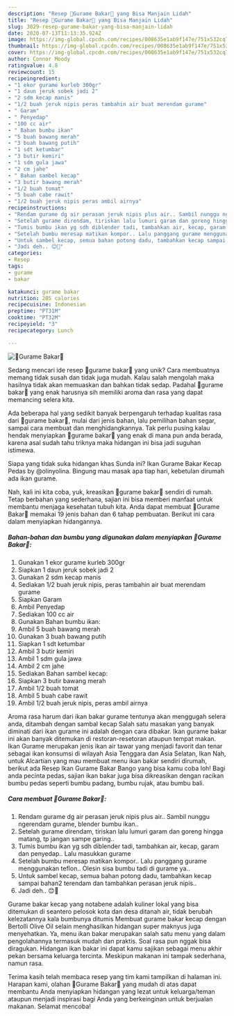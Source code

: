 ```yaml
---
description: "Resep 🌷Gurame Bakar🌷 yang Bisa Manjain Lidah"
title: "Resep 🌷Gurame Bakar🌷 yang Bisa Manjain Lidah"
slug: 3029-resep-gurame-bakar-yang-bisa-manjain-lidah
date: 2020-07-13T11:13:35.924Z
image: https://img-global.cpcdn.com/recipes/008635e1ab9f147e/751x532cq70/🌷gurame-bakar🌷-foto-resep-utama.jpg
thumbnail: https://img-global.cpcdn.com/recipes/008635e1ab9f147e/751x532cq70/🌷gurame-bakar🌷-foto-resep-utama.jpg
cover: https://img-global.cpcdn.com/recipes/008635e1ab9f147e/751x532cq70/🌷gurame-bakar🌷-foto-resep-utama.jpg
author: Connor Moody
ratingvalue: 4.8
reviewcount: 15
recipeingredient:
- "1 ekor gurame kurleb 300gr"
- "1 daun jeruk sobek jadi 2"
- "2 sdm kecap manis"
- "1/2 buah jeruk nipis peras tambahin air buat merendam gurame"
- " Garam"
- " Penyedap"
- "100 cc air"
- " Bahan bumbu ikan"
- "5 buah bawang merah"
- "3 buah bawang putih"
- "1 sdt ketumbar"
- "3 butir kemiri"
- "1 sdm gula jawa"
- "2 cm jahe"
- " Bahan sambel kecap"
- "3 butir bawang merah"
- "1/2 buah tomat"
- "5 buah cabe rawit"
- "1/2 buah jeruk nipis peras ambil airnya"
recipeinstructions:
- "Rendam gurame dg air perasan jeruk nipis plus air.. Sambil nunggu ngerendam gurame, blender bumbu ikan.."
- "Setelah gurame direndam, tiriskan lalu lumuri garam dan goreng hingga matang, tp jangan sampe garing.."
- "Tumis bumbu ikan yg sdh diblender tadi, tambahkan air, kecap, garam dan penyedap.. Lalu masukkan gurame"
- "Setelah bumbu meresap matikan kompor.. Lalu panggang gurame menggunakan teflon.. Olesin sisa bumbu tadi di gurame ya.."
- "Untuk sambel kecap, semua bahan potong dadu, tambahkan kecap sampai bahan2 terendam dan tambahkan perasan jeruk nipis.."
- "Jadi deh.. 😊💓"
categories:
- Resep
tags:
- gurame
- bakar

katakunci: gurame bakar 
nutrition: 205 calories
recipecuisine: Indonesian
preptime: "PT31M"
cooktime: "PT32M"
recipeyield: "3"
recipecategory: Lunch

---
```



![🌷Gurame Bakar🌷](https://img-global.cpcdn.com/recipes/008635e1ab9f147e/751x532cq70/🌷gurame-bakar🌷-foto-resep-utama.jpg)

Sedang mencari ide resep 🌷gurame bakar🌷 yang unik? Cara membuatnya memang tidak susah dan tidak juga mudah. Kalau salah mengolah maka hasilnya tidak akan memuaskan dan bahkan tidak sedap. Padahal 🌷gurame bakar🌷 yang enak harusnya sih memiliki aroma dan rasa yang dapat memancing selera kita.

Ada beberapa hal yang sedikit banyak berpengaruh terhadap kualitas rasa dari 🌷gurame bakar🌷, mulai dari jenis bahan, lalu pemilihan bahan segar, sampai cara membuat dan menghidangkannya. Tak perlu pusing kalau hendak menyiapkan 🌷gurame bakar🌷 yang enak di mana pun anda berada, karena asal sudah tahu triknya maka hidangan ini bisa jadi suguhan istimewa.

Siapa yang tidak suka hidangan khas Sunda ini? Ikan Gurame Bakar Kecap Pedas by @olinyolina. Bingung mau masak apa tiap hari, kebetulan dirumah ada ikan gurame.


Nah, kali ini kita coba, yuk, kreasikan 🌷gurame bakar🌷 sendiri di rumah. Tetap berbahan yang sederhana, sajian ini bisa memberi manfaat untuk membantu menjaga kesehatan tubuh kita. Anda dapat membuat 🌷Gurame Bakar🌷 memakai 19 jenis bahan dan 6 tahap pembuatan. Berikut ini cara dalam menyiapkan hidangannya.

<!--inarticleads1-->

##### Bahan-bahan dan bumbu yang digunakan dalam menyiapkan 🌷Gurame Bakar🌷:

1. Gunakan 1 ekor gurame kurleb 300gr
1. Siapkan 1 daun jeruk sobek jadi 2
1. Gunakan 2 sdm kecap manis
1. Sediakan 1/2 buah jeruk nipis, peras tambahin air buat merendam gurame
1. Siapkan  Garam
1. Ambil  Penyedap
1. Sediakan 100 cc air
1. Gunakan  Bahan bumbu ikan:
1. Ambil 5 buah bawang merah
1. Gunakan 3 buah bawang putih
1. Siapkan 1 sdt ketumbar
1. Ambil 3 butir kemiri
1. Ambil 1 sdm gula jawa
1. Ambil 2 cm jahe
1. Sediakan  Bahan sambel kecap:
1. Siapkan 3 butir bawang merah
1. Ambil 1/2 buah tomat
1. Ambil 5 buah cabe rawit
1. Ambil 1/2 buah jeruk nipis, peras ambil airnya


Aroma rasa harum dari ikan bakar gurame tentunya akan menggugah selera anda, ditambah dengan sambal kecap Salah satu masakan yang banyak diminati dari ikan gurame ini adalah dengan cara dibakar. Ikan gurame bakar ini akan banyak ditemukan di restoran-resetoran ataupun tempat makan. Ikan Gurame merupakan jenis ikan air tawar yang menjadi favorit dan tenar sebagai ikan konsumsi di wilayah Asia Tenggara dan Asia Selatan, Ikan Nah, untuk Alcartian yang mau membuat menu ikan bakar sendiri dirumah, berikut ada Resep Ikan Gurame Bakar Bango yang bisa kamu coba loh! Bagi anda pecinta pedas, sajian ikan bakar juga bisa dikreasikan dengan racikan bumbu pedas seperti bumbu padang, bumbu rujak, atau bumbu bali. 

<!--inarticleads2-->

##### Cara membuat 🌷Gurame Bakar🌷:

1. Rendam gurame dg air perasan jeruk nipis plus air.. Sambil nunggu ngerendam gurame, blender bumbu ikan..
1. Setelah gurame direndam, tiriskan lalu lumuri garam dan goreng hingga matang, tp jangan sampe garing..
1. Tumis bumbu ikan yg sdh diblender tadi, tambahkan air, kecap, garam dan penyedap.. Lalu masukkan gurame
1. Setelah bumbu meresap matikan kompor.. Lalu panggang gurame menggunakan teflon.. Olesin sisa bumbu tadi di gurame ya..
1. Untuk sambel kecap, semua bahan potong dadu, tambahkan kecap sampai bahan2 terendam dan tambahkan perasan jeruk nipis..
1. Jadi deh.. 😊💓


Gurame bakar kecap yang notabene adalah kuliner lokal yang bisa ditemukan di seantero pelosok kota dan desa ditanah air, tidak berubah kelezatannya kala bumbunya ditumis Membuat gurame bakar kecap dengan Bertolli Olive Oil selain menghasilkan hidangan super maknyus juga menyehatkan. Ya, menu ikan bakar merupakan salah satu menu yang dalam pengolahannya termasuk mudah dan praktis. Soal rasa pun nggak bisa diragukan. Hidangan ikan bakar ini dapat kamu sajikan sebagai menu akhir pekan bersama keluarga tercinta. Meskipun makanan ini tampak sederhana, namun rasa. 

Terima kasih telah membaca resep yang tim kami tampilkan di halaman ini. Harapan kami, olahan 🌷Gurame Bakar🌷 yang mudah di atas dapat membantu Anda menyiapkan hidangan yang lezat untuk keluarga/teman ataupun menjadi inspirasi bagi Anda yang berkeinginan untuk berjualan makanan. Selamat mencoba!
